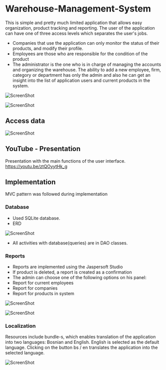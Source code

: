 # Warehouse-Management-System

This is simple and pretty much limited  application that allows easy organization, product tracking and reporting.
The user of the application can have one of three access levels which separates the user's jobs.
* Companies that use the application can only monitor the status of their products, and modify their profile.
* Employees are those who are responsible for the condition of the product
* The administrator is the one who is in charge of managing the accounts and organizing the warehouse. The ability to add a new employee, firm, category or department has only the admin and also he can get an insight into the list of application users and current products in the system.

![ScreenShot](/imagesOfApp/dashboard2.png)

![ScreenShot](/imagesOfApp/dashboard.png)

## Access data

![ScreenShot](/imagesOfApp/login.png)


## YouTube - Presentation

Presentation with the main functions of the user interface.
https://youtu.be/ztQOyytHk_g

## Implementation

MVC pattern was followed during implementation

### Database 

- Used SQLite database.
- ERD

![ScreenShot](/imagesOfApp/ERD.png)

- All activities with database(queries) are in DAO classes.

### Reports

- Reports are implemented using the Jaspersoft Studio
- If product is deleted, a report is created as a confirmation
- The admin can choose one of the following options on his panel:
 - Report for current employees
 - Report for companies
 - Report for products in system
 
 ![ScreenShot](/imagesOfApp/adminPanel.png)
 
 ![ScreenShot](/imagesOfApp/reportItems.png)
 
 ### Localization
 
Resources include bundle-s, which enables translation of the application into two languages:
Bosnian and English.
English is selected as the default language.
Clicking on the button bs / en translates the application into the selected language.

![ScreenShot](/imagesOfApp/lokalizacija.jpg)
